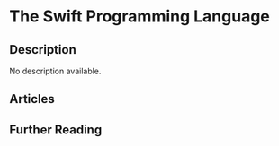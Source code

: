 # The Swift Programming Language

## Description

No description available.

## Articles

## Further Reading